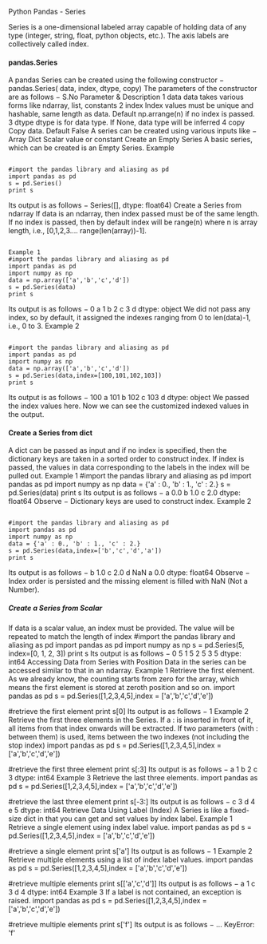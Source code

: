 Python Pandas - Series




Series is a one-dimensional labeled array capable of holding data of any type (integer, string, float, python objects, etc.). The axis labels are collectively called index.

#### pandas.Series
A pandas Series can be created using the following constructor −
pandas.Series( data, index, dtype, copy)
The parameters of the constructor are as follows −
S.No
Parameter & Description
1
data
data takes various forms like ndarray, list, constants
2
index
Index values must be unique and hashable, same length as data. Default np.arrange(n) if no index is passed.
3
dtype
dtype is for data type. If None, data type will be inferred
4
copy
Copy data. Default False
A series can be created using various inputs like −
Array
Dict
Scalar value or constant
Create an Empty Series
A basic series, which can be created is an Empty Series.
Example
<pre><code>
#import the pandas library and aliasing as pd
import pandas as pd
s = pd.Series()
print s
</code></pre>
Its output is as follows −
Series([], dtype: float64)
Create a Series from ndarray
If data is an ndarray, then index passed must be of the same length. If no index is passed, then by default index will be range(n) where n is array length, i.e., [0,1,2,3…. range(len(array))-1].
<pre><code>
Example 1
#import the pandas library and aliasing as pd
import pandas as pd
import numpy as np
data = np.array(['a','b','c','d'])
s = pd.Series(data)
print s
</code></pre>
Its output is as follows −
0   a
1   b
2   c
3   d
dtype: object
We did not pass any index, so by default, it assigned the indexes ranging from 0 to len(data)-1, i.e., 0 to 3.
Example 2
<pre><code>
#import the pandas library and aliasing as pd
import pandas as pd
import numpy as np
data = np.array(['a','b','c','d'])
s = pd.Series(data,index=[100,101,102,103])
print s
</code></pre>
Its output is as follows −
100  a
101  b
102  c
103  d
dtype: object
We passed the index values here. Now we can see the customized indexed values in the output.

#### Create a Series from dict
A dict can be passed as input and if no index is specified, then the dictionary keys are taken in a sorted order to construct index. If index is passed, the values in data corresponding to the labels in the index will be pulled out.
Example 1
#import the pandas library and aliasing as pd
import pandas as pd
import numpy as np
data = {'a' : 0., 'b' : 1., 'c' : 2.}
s = pd.Series(data)
print s
Its output is as follows −
a 0.0
b 1.0
c 2.0
dtype: float64
Observe − Dictionary keys are used to construct index.
Example 2
<pre><code>
#import the pandas library and aliasing as pd
import pandas as pd
import numpy as np
data = {'a' : 0., 'b' : 1., 'c' : 2.}
s = pd.Series(data,index=['b','c','d','a'])
print s
</code></pre>
Its output is as follows −
b 1.0
c 2.0
d NaN
a 0.0
dtype: float64
Observe − Index order is persisted and the missing element is filled with NaN (Not a Number).


##### Create a Series from Scalar
If data is a scalar value, an index must be provided. The value will be repeated to match the length of index
#import the pandas library and aliasing as pd
import pandas as pd
import numpy as np
s = pd.Series(5, index=[0, 1, 2, 3])
print s
Its output is as follows −
0  5
1  5
2  5
3  5
dtype: int64
Accessing Data from Series with Position
Data in the series can be accessed similar to that in an ndarray.
Example 1
Retrieve the first element. As we already know, the counting starts from zero for the array, which means the first element is stored at zeroth position and so on.
import pandas as pd
s = pd.Series([1,2,3,4,5],index = ['a','b','c','d','e'])

#retrieve the first element
print s[0]
Its output is as follows −
1
Example 2
Retrieve the first three elements in the Series. If a : is inserted in front of it, all items from that index onwards will be extracted. If two parameters (with : between them) is used, items between the two indexes (not including the stop index)
import pandas as pd
s = pd.Series([1,2,3,4,5],index = ['a','b','c','d','e'])

#retrieve the first three element
print s[:3]
Its output is as follows −
a  1
b  2
c  3
dtype: int64
Example 3
Retrieve the last three elements.
import pandas as pd
s = pd.Series([1,2,3,4,5],index = ['a','b','c','d','e'])

#retrieve the last three element
print s[-3:]
Its output is as follows −
c  3
d  4
e  5
dtype: int64
Retrieve Data Using Label (Index)
A Series is like a fixed-size dict in that you can get and set values by index label.
Example 1
Retrieve a single element using index label value.
import pandas as pd
s = pd.Series([1,2,3,4,5],index = ['a','b','c','d','e'])

#retrieve a single element
print s['a']
Its output is as follows −
1
Example 2
Retrieve multiple elements using a list of index label values.
import pandas as pd
s = pd.Series([1,2,3,4,5],index = ['a','b','c','d','e'])

#retrieve multiple elements
print s[['a','c','d']]
Its output is as follows −
a  1
c  3
d  4
dtype: int64
Example 3
If a label is not contained, an exception is raised.
import pandas as pd
s = pd.Series([1,2,3,4,5],index = ['a','b','c','d','e'])

#retrieve multiple elements
print s['f']
Its output is as follows −
…
KeyError: 'f'

